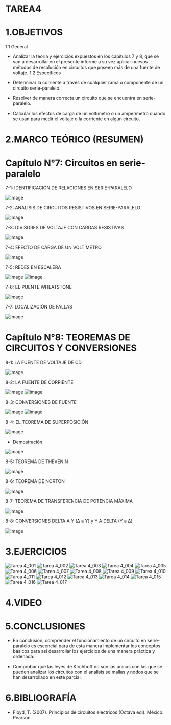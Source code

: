 # TAREA4
# 1.OBJETIVOS
1.1 General

* Analizar la teoría y ejercicios expuestos en los capítulos 7 y 8, que se van a desarrollar en el presente informe a su vez aplicar nuevos métodos de resolución en circuitos que poseen más de una fuente de voltaje.
1.2 Especificos

* Determinar la corriente a través de cualquier rama o componente de un circuito serie-paralelo.
* Resolver de manera correcta un circuito que se encuentra en serie-paralelo.
* Calcular los efectos de carga de un voltímetro o un amperímetro cuando se usan para medir el voltaje o la corriente en algún circuito.

# 2.MARCO TEÓRICO (RESUMEN)

# Capítulo N°7: Circuitos en serie-paralelo

7-1: IDENTIFICACIÓN DE RELACIONES EN SERIE-PARALELO

![image](https://user-images.githubusercontent.com/116813369/208272785-7c727057-260b-4975-bd3f-e5c094dd44d2.png)

7-2: ANÁLISIS DE CIRCUITOS RESISTIVOS EN SERIE-PARALELO

![image](https://user-images.githubusercontent.com/116813369/208272790-dbbbcd9f-80b1-4a86-b766-f3d0061da805.png)

7-3: DIVISORES DE VOLTAJE CON CARGAS RESISTIVAS

![image](https://user-images.githubusercontent.com/116813369/208272797-d58e0adb-c20b-4869-8aa7-8a8f41ddc35f.png)

7-4: EFECTO DE CARGA DE UN VOLTÍMETRO

![image](https://user-images.githubusercontent.com/116813369/208272805-a098d5b7-96e0-430a-b2b5-01688468fe3e.png)

7-5: REDES EN ESCALERA

![image](https://user-images.githubusercontent.com/116813369/208272807-8ee5271f-c85d-4702-bc92-d6f2084d4599.png)
![image](https://user-images.githubusercontent.com/116813369/208272808-ebc61a7e-78a2-4566-8327-df115382c7e5.png)

7-6: EL PUENTE WHEATSTONE

![image](https://user-images.githubusercontent.com/116813369/208272810-94feb63c-90a0-49dd-8f9d-34af54aa2cce.png)

7-7: LOCALIZACIÓN DE FALLAS

![image](https://user-images.githubusercontent.com/116813369/208272814-1fe3dd6b-7acb-4aa9-9bc1-916b7842687f.png)

# Capítulo N°8: TEOREMAS DE CIRCUITOS Y CONVERSIONES

8-1: LA FUENTE DE VOLTAJE DE CD

![image](https://user-images.githubusercontent.com/116813369/208272819-7f96ad5a-2478-47d0-a5b7-16597c742423.png)

8-2: LA FUENTE DE CORRIENTE

![image](https://user-images.githubusercontent.com/116813369/208272875-71944c03-7733-4ed3-a307-78ea04773d61.png)
![image](https://user-images.githubusercontent.com/116813369/208272914-b70602c3-b76e-4f2e-8dc4-7463e0dfcbd0.png)

8-3: CONVERSIONES DE FUENTE

![image](https://user-images.githubusercontent.com/116813369/208272959-de84e0fc-d972-4f3c-ac3c-8a5f3efb8e57.png)
![image](https://user-images.githubusercontent.com/116813369/208272984-b7aafc8f-5af4-41a7-8a59-459624e736d3.png)

8-4: EL TEOREMA DE SUPERPOSICIÓN

![image](https://user-images.githubusercontent.com/116813369/208273030-d0005150-7505-4f4b-8f00-0e1236307f01.png)

* Demostración

![image](https://user-images.githubusercontent.com/116813369/208273088-c9141fa7-566f-4e5a-b740-eae38ca52452.png)

8-5: TEOREMA DE THEVENIN

![image](https://user-images.githubusercontent.com/116813369/208273122-2bf57090-c443-40ad-b95d-f68dfcc947f1.png)

8-6: TEOREMA DE NORTON

![image](https://user-images.githubusercontent.com/116813369/208273167-26f3999e-0c34-45ea-a551-479bcfd36091.png)

8-7: TEOREMA DE TRANSFERENCIA DE POTENCIA MÁXIMA

![image](https://user-images.githubusercontent.com/116813369/208273210-d70fcdca-fd23-4202-af6a-5e08a8c26b2e.png)

8-8: CONVERSIONES DELTA A Y (Δ a Y) y Y A DELTA (Y a Δ)

![image](https://user-images.githubusercontent.com/116813369/208273253-e909cefc-b480-48a6-8d84-4086588a204f.png)

# 3.EJERCICIOS

![Tarea 4_001](https://user-images.githubusercontent.com/116813369/208282291-646a2450-a555-40be-82dd-856480750b4d.png)
![Tarea 4_002](https://user-images.githubusercontent.com/116813369/208282296-03137ca2-61e8-4578-a817-6e4bb48030e2.png)
![Tarea 4_003](https://user-images.githubusercontent.com/116813369/208282299-78aaf643-4eca-487c-a91c-5827783263ed.png)
![Tarea 4_004](https://user-images.githubusercontent.com/116813369/208282301-4a08c053-821d-4817-860d-758aa664ea24.png)
![Tarea 4_005](https://user-images.githubusercontent.com/116813369/208282305-ff1db89b-9527-4f0a-91ae-aed5f3a33f98.png)
![Tarea 4_006](https://user-images.githubusercontent.com/116813369/208282311-50c6e5cf-30a8-46b5-89a0-4781439cda1c.png)
![Tarea 4_007](https://user-images.githubusercontent.com/116813369/208282314-18657ca1-1491-478c-9972-28cc3ad8c4b8.png)
![Tarea 4_008](https://user-images.githubusercontent.com/116813369/208282319-be727398-2817-4e31-919d-88d91a760379.png)
![Tarea 4_009](https://user-images.githubusercontent.com/116813369/208282320-a222a256-ae10-4877-b3f9-d06871eb04cf.png)
![Tarea 4_010](https://user-images.githubusercontent.com/116813369/208282321-e3595245-42c9-4993-bb8b-01832000c823.png)
![Tarea 4_011](https://user-images.githubusercontent.com/116813369/208282324-9fe0eadf-9985-4fa2-85cf-102fcb77ac50.png)
![Tarea 4_012](https://user-images.githubusercontent.com/116813369/208282326-c1f6e187-2163-44e7-ab05-2bf370af8fdf.png)
![Tarea 4_013](https://user-images.githubusercontent.com/116813369/208282329-41b211e8-237b-402e-98b6-9d3afd77457c.png)
![Tarea 4_014](https://user-images.githubusercontent.com/116813369/208282334-2ab1d9c5-982e-4f0b-bce0-ac163c447eec.png)
![Tarea 4_015](https://user-images.githubusercontent.com/116813369/208282338-e81aa853-4741-4749-b155-09748b0b089a.png)
![Tarea 4_016](https://user-images.githubusercontent.com/116813369/208282341-741ccf6a-c75a-439e-902e-5c7036950af8.png)
![Tarea 4_017](https://user-images.githubusercontent.com/116813369/208282346-8d32f860-0438-4d99-b7c0-c786492e02de.png)

# 4.VIDEO


# 5.CONCLUSIONES

* En conclusion, comprender el funcionamiento de un circuito en serie-paralelo es escencial para de esta manera implementar los conceptos básicos para asi desarrollar los ejercicios de una manera práctica y ordenada.

* Comprobar que las leyes de Kirchhoff no son las únicas con las que se pueden analizar los circuitos con el analisis se mallas y nodos que se han desarrollado en este parcial.

# 6.BIBLIOGRAFÍA

* Floyd, T. (2007). Principios de circuitos electricos (Octava edi). México: Pearson.


